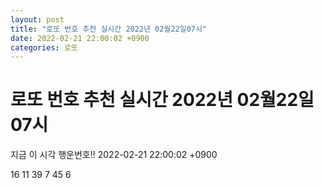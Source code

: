 ```yaml
---
layout: post
title: "로또 번호 추천 실시간 2022년 02월22일07시"
date: 2022-02-21 22:00:02 +0900
categories: 로또
---
```


# 로또 번호 추천 실시간 2022년 02월22일07시

지금 이 시각 행운번호!! 2022-02-21 22:00:02 +0900

 16  11  39  7  45  6 


